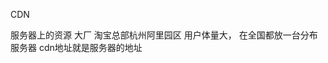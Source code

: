 
CDN
<script src="https://unpkg.com/vue@3/dist/vue.global.js"></script>
服务器上的资源
大厂
淘宝总部杭州阿里园区
用户体量大，
在全国都放一台分布服务器
cdn地址就是服务器的地址